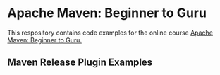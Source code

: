 # Apache Maven: Beginner to Guru

 This respository contains code examples for the online course [Apache Maven: Beginner to Guru.](https://www.udemy.com/draft/2043700/?couponCode=GITHUB_REPO)

 ## Maven Release Plugin Examples